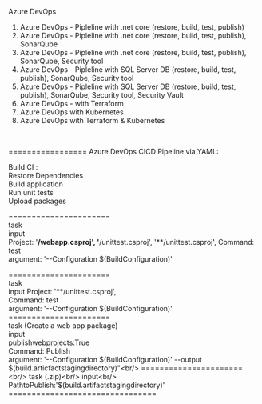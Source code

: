 Azure DevOps

1) Azure DevOps - Pipleline with .net core (restore, build, test, publish) <br/>
2) Azure DevOps - Pipleline with .net core (restore, build, test, publish), SonarQube<br/>
3) Azure DevOps - Pipleline with .net core (restore, build, test, publish), SonarQube, Security tool<br/>
4) Azure DevOps - Pipleline with SQL Server DB (restore, build, test, publish), SonarQube, Security tool<br/>
5) Azure DevOps - Pipleline with SQL Server DB (restore, build, test, publish), SonarQube, Security tool, Security Vault<br/>
6) Azure DevOps - with Terraform<br/>
7) Azure DevOps with Kubernetes<br/>
8) Azure DevOps with Terraform & Kubernetes<br/>
<br/>

=================
Azure DevOps CICD Pipeline via YAML:<br/>

Build CI :<br/>
Restore Dependencies<br/>
Build application<br/>
Run unit tests<br/>
Upload packages<br/>

======================<br/>
task <br/>
 input<br/>
   Project: '**/webapp.csproj', '**/unittest.csproj', '**/unittest.csproj', Command: test<br/>
   argument: '--Configuration $(BuildConfiguration)'<br/>

======================<br/>
task <br/>
 input
   Project:  '**/unittest.csproj', <br/>
   Command: test<br/>
   argument: '--Configuration $(BuildConfiguration)'<br/>
======================<br/>
task  (Create a web app package)<br/>
 input<br/>
   publishwebprojects:True<br/>
   Command: Publish<br/>
   argument: '--Configuration $(BuildConfiguration)' --output $(build.articfactstagingdirectory)"<br/>
======================<br/>
task  (.zip)<br/>
 input<br/>
    PathtoPublish:'$(build.artifactstagingdirectory)'<br/>
================================<br/>



